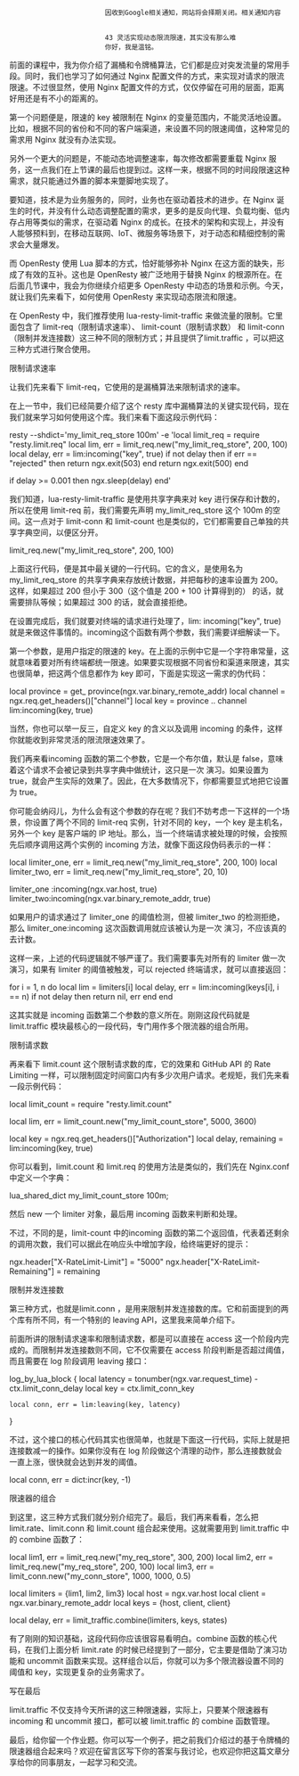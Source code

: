 
                            
                            因收到Google相关通知，网站将会择期关闭。相关通知内容
                            
                            
                            43 灵活实现动态限流限速，其实没有那么难
                            你好，我是温铭。

前面的课程中，我为你介绍了漏桶和令牌桶算法，它们都是应对突发流量的常用手段。同时，我们也学习了如何通过 Nginx 配置文件的方式，来实现对请求的限流限速。不过很显然，使用 Nginx 配置文件的方式，仅仅停留在可用的层面，距离好用还是有不小的距离的。

第一个问题便是，限速的 key 被限制在 Nginx 的变量范围内，不能灵活地设置。比如，根据不同的省份和不同的客户端渠道，来设置不同的限速阈值，这种常见的需求用 Nginx 就没有办法实现。

另外一个更大的问题是，不能动态地调整速率，每次修改都需要重载 Nginx 服务，这一点我们在上节课的最后也提到过。这样一来，根据不同的时间段限速这种需求，就只能通过外置的脚本来蹩脚地实现了。

要知道，技术是为业务服务的，同时，业务也在驱动着技术的进步。在 Nginx 诞生的时代，并没有什么动态调整配置的需求，更多的是反向代理、负载均衡、低内存占用等类似的需求，在驱动着 Nginx 的成长。在技术的架构和实现上，并没有人能够预料到，在移动互联网、IoT、微服务等场景下，对于动态和精细控制的需求会大量爆发。

而 OpenResty 使用 Lua 脚本的方式，恰好能够弥补 Nginx 在这方面的缺失，形成了有效的互补。这也是 OpenResty 被广泛地用于替换 Nginx 的根源所在。在后面几节课中，我会为你继续介绍更多 OpenResty 中动态的场景和示例。今天，就让我们先来看下，如何使用 OpenResty 来实现动态限流和限速。

在 OpenResty 中，我们推荐使用 lua-resty-limit-traffic 来做流量的限制。它里面包含了 limit-req（限制请求速率）、 limit-count（限制请求数） 和 limit-conn （限制并发连接数）这三种不同的限制方式；并且提供了limit.traffic ，可以把这三种方式进行聚合使用。

限制请求速率

让我们先来看下 limit-req，它使用的是漏桶算法来限制请求的速率。

在上一节中，我们已经简要介绍了这个 resty 库中漏桶算法的关键实现代码，现在我们就来学习如何使用这个库。我们来看下面这段示例代码：

resty --shdict='my_limit_req_store 100m' -e 'local limit_req = require "resty.limit.req"
local lim, err = limit_req.new("my_limit_req_store", 200, 100)
local delay, err = lim:incoming("key", true)
if not delay then
    if err == "rejected" then
        return ngx.exit(503)
    end
    return ngx.exit(500)
end

 if delay >= 0.001 then
    ngx.sleep(delay)
end'


我们知道，lua-resty-limit-traffic 是使用共享字典来对 key 进行保存和计数的，所以在使用 limit-req 前，我们需要先声明 my_limit_req_store 这个 100m 的空间。这一点对于 limit-conn 和 limit-count 也是类似的，它们都需要自己单独的共享字典空间，以便区分开。

limit_req.new("my_limit_req_store", 200, 100)


上面这行代码，便是其中最关键的一行代码。它的含义，是使用名为 my_limit_req_store 的共享字典来存放统计数据，并把每秒的速率设置为 200。这样，如果超过 200 但小于 300（这个值是 200 + 100 计算得到的） 的话，就需要排队等候；如果超过 300 的话，就会直接拒绝。

在设置完成后，我们就要对终端的请求进行处理了，lim: incoming("key", true) 就是来做这件事情的。incoming这个函数有两个参数，我们需要详细解读一下。

第一个参数，是用户指定的限速的 key。在上面的示例中它是一个字符串常量，这就意味着要对所有终端都统一限速。如果要实现根据不同省份和渠道来限速，其实也很简单，把这两个信息都作为 key 即可，下面是实现这一需求的伪代码：

local  province = get_ province(ngx.var.binary_remote_addr)
local channel = ngx.req.get_headers()["channel"]
local key = province .. channel
lim:incoming(key, true)


当然，你也可以举一反三，自定义 key 的含义以及调用 incoming 的条件，这样你就能收到非常灵活的限流限速效果了。

我们再来看incoming 函数的第二个参数，它是一个布尔值，默认是 false，意味着这个请求不会被记录到共享字典中做统计，这只是一次 演习。如果设置为 true，就会产生实际的效果了。因此，在大多数情况下，你都需要显式地把它设置为 true。

你可能会纳闷儿，为什么会有这个参数的存在呢？我们不妨考虑一下这样的一个场景，你设置了两个不同的 limit-req 实例，针对不同的 key，一个 key 是主机名，另外一个 key 是客户端的 IP 地址。那么，当一个终端请求被处理的时候，会按照先后顺序调用这两个实例的 incoming 方法，就像下面这段伪码表示的一样：

local limiter_one, err = limit_req.new("my_limit_req_store", 200, 100)
local limiter_two, err = limit_req.new("my_limit_req_store", 20, 10)

limiter_one :incoming(ngx.var.host, true)
limiter_two:incoming(ngx.var.binary_remote_addr, true)


如果用户的请求通过了 limiter_one 的阈值检测，但被 limiter_two 的检测拒绝，那么 limiter_one:incoming 这次函数调用就应该被认为是一次 演习，不应该真的去计数。

这样一来，上述的代码逻辑就不够严谨了。我们需要事先对所有的 limiter 做一次演习，如果有 limiter 的阈值被触发，可以 rejected 终端请求，就可以直接返回：

for i = 1, n do
    local lim = limiters[i]
    local delay, err = lim:incoming(keys[i], i == n)
    if not delay then
        return nil, err
    end
end


这其实就是 incoming 函数第二个参数的意义所在。刚刚这段代码就是 limit.traffic 模块最核心的一段代码，专门用作多个限流器的组合所用。

限制请求数

再来看下 limit.count 这个限制请求数的库，它的效果和 GitHub API 的 Rate Limiting 一样，可以限制固定时间窗口内有多少次用户请求。老规矩，我们先来看一段示例代码：

local limit_count = require "resty.limit.count"

local lim, err = limit_count.new("my_limit_count_store", 5000, 3600)

local key = ngx.req.get_headers()["Authorization"]
local delay, remaining = lim:incoming(key, true)


你可以看到，limit.count 和 limit.req 的使用方法是类似的，我们先在 Nginx.conf 中定义一个字典：

lua_shared_dict my_limit_count_store 100m;


然后 new 一个 limiter 对象，最后用 incoming 函数来判断和处理。

不过，不同的是，limit-count 中的incoming 函数的第二个返回值，代表着还剩余的调用次数，我们可以据此在响应头中增加字段，给终端更好的提示：

ngx.header["X-RateLimit-Limit"] = "5000"
ngx.header["X-RateLimit-Remaining"] = remaining


限制并发连接数

第三种方式，也就是limit.conn ，是用来限制并发连接数的库。它和前面提到的两个库有所不同，有一个特别的 leaving API，这里我来简单介绍下。

前面所讲的限制请求速率和限制请求数，都是可以直接在 access 这一个阶段内完成的。而限制并发连接数则不同，它不仅需要在 access 阶段判断是否超过阈值，而且需要在 log 阶段调用 leaving 接口：

log_by_lua_block {
    local latency = tonumber(ngx.var.request_time) - ctx.limit_conn_delay
    local key = ctx.limit_conn_key

    local conn, err = lim:leaving(key, latency)
}


不过，这个接口的核心代码其实也很简单，也就是下面这一行代码，实际上就是把连接数减一的操作。如果你没有在 log 阶段做这个清理的动作，那么连接数就会一直上涨，很快就会达到并发的阈值。

local conn, err = dict:incr(key, -1)


限速器的组合

到这里，这三种方式我们就分别介绍完了。最后，我们再来看看，怎么把 limit.rate、limit.conn 和 limit.count 组合起来使用。这就需要用到 limit.traffic 中的 combine 函数了：

local lim1, err = limit_req.new("my_req_store", 300, 200)
local lim2, err = limit_req.new("my_req_store", 200, 100)
local lim3, err = limit_conn.new("my_conn_store", 1000, 1000, 0.5)

local limiters = {lim1, lim2, lim3}
local host = ngx.var.host
local client = ngx.var.binary_remote_addr
local keys = {host, client, client}

local delay, err = limit_traffic.combine(limiters, keys, states)


有了刚刚的知识基础，这段代码你应该很容易看明白。combine 函数的核心代码，在我们上面分析 limit.rate 的时候已经提到了一部分，它主要是借助了演习功能和 uncommit 函数来实现。这样组合以后，你就可以为多个限流器设置不同的阈值和 key，实现更复杂的业务需求了。

写在最后

limit.traffic 不仅支持今天所讲的这三种限速器，实际上，只要某个限速器有 incoming 和 uncommit 接口，都可以被 limit.traffic 的 combine 函数管理。

最后，给你留一个作业题。你可以写一个例子，把之前我们介绍过的基于令牌桶的限速器组合起来吗？欢迎在留言区写下你的答案与我讨论，也欢迎你把这篇文章分享给你的同事朋友，一起学习和交流。

                        
                        
                            